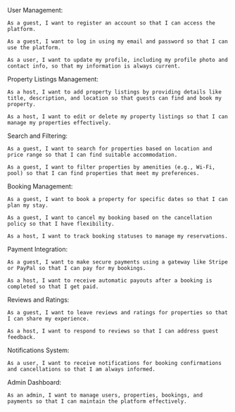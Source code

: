 User Management:

    As a guest, I want to register an account so that I can access the platform.

    As a guest, I want to log in using my email and password so that I can use the platform.

    As a user, I want to update my profile, including my profile photo and contact info, so that my information is always current.

Property Listings Management:

    As a host, I want to add property listings by providing details like title, description, and location so that guests can find and book my property.

    As a host, I want to edit or delete my property listings so that I can manage my properties effectively.

Search and Filtering:

    As a guest, I want to search for properties based on location and price range so that I can find suitable accommodation.

    As a guest, I want to filter properties by amenities (e.g., Wi-Fi, pool) so that I can find properties that meet my preferences.

Booking Management:

    As a guest, I want to book a property for specific dates so that I can plan my stay.

    As a guest, I want to cancel my booking based on the cancellation policy so that I have flexibility.

    As a host, I want to track booking statuses to manage my reservations.

Payment Integration:

    As a guest, I want to make secure payments using a gateway like Stripe or PayPal so that I can pay for my bookings.

    As a host, I want to receive automatic payouts after a booking is completed so that I get paid.

Reviews and Ratings:

    As a guest, I want to leave reviews and ratings for properties so that I can share my experience.

    As a host, I want to respond to reviews so that I can address guest feedback.

Notifications System:

    As a user, I want to receive notifications for booking confirmations and cancellations so that I am always informed.

Admin Dashboard:

    As an admin, I want to manage users, properties, bookings, and payments so that I can maintain the platform effectively.
